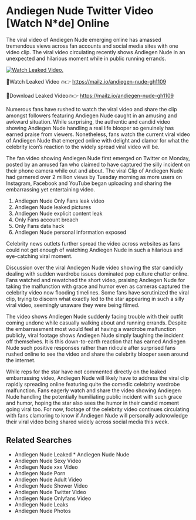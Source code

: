 ﻿# Andiegen Nude Twitter Video [Watch N*de] Online

The viral video of ﻿Andiegen Nude emerging online has amassed tremendous views across fan accounts and social media sites with one video clip. The viral video circulating recently shows ﻿Andiegen Nude in an unexpected and hilarious moment while in public running errands. 

[![Watch Leaked Video.](https://miro.medium.com/v2/resize:fit:828/format:webp/1*cilzJN44JGOrTw9NJCrNHA.gif "Watch Leaked Video")](https://mailz.io/andiegen-nude-gh1109)

🔴Watch Leaked Video 🔥👉  https://mailz.io/andiegen-nude-gh1109 

🔴Download Leaked Video🔥👉  https://mailz.io/andiegen-nude-gh1109 

Numerous fans have rushed to watch the viral video and share the clip amongst followers featuring ﻿Andiegen Nude caught in an amusing and awkward situation. While surprising, the authentic and candid video showing ﻿Andiegen Nude handling a real life blooper so genuinely has earned praise from viewers. Nonetheless, fans watch the current viral video of ﻿Andiegen Nude that emerged online with delight and clamor for what the celebrity icon’s reaction to the widely spread viral video will be.

The fan video showing ﻿Andiegen Nude first emerged on Twitter on Monday, posted by an amused fan who claimed to have captured the silly incident on their phone camera while out and about. The viral Clip of ﻿Andiegen Nude had garnered over 2 million views by Tuesday morning as more users on Instagram, Facebook and YouTube began uploading and sharing the embarrassing yet entertaining video. 

1. ﻿Andiegen Nude Only Fans leak video
2. ﻿Andiegen Nude leaked pictures
3. ﻿Andiegen Nude explicit content leak
4. Only Fans account breach
5. Only Fans data hack
6. ﻿Andiegen Nude personal information exposed


Celebrity news outlets further spread the video across websites as fans could not get enough of watching ﻿Andiegen Nude in such a hilarious and eye-catching viral moment. 

Discussion over the viral ﻿Andiegen Nude video showing the star candidly dealing with sudden wardrobe issues dominated pop culture chatter online. Fans watched and rewatched the short video, praising ﻿Andiegen Nude for taking the malfunction with grace and humor even as cameras captured the celebrity video now flooding timelines. Some fans have scrutinized the viral clip, trying to discern what exactly led to the star appearing in such a silly viral video, seemingly unaware they were being filmed.

The video shows ﻿Andiegen Nude suddenly facing trouble with their outfit coming undone while casually walking about and running errands. Despite the embarrassment most would feel at having a wardrobe malfunction publicly, viral footage shows ﻿Andiegen Nude simply laughing the incident off themselves. It is this down-to-earth reaction that has earned ﻿Andiegen Nude such positive responses rather than ridicule after surprised fans rushed online to see the video and share the celebrity blooper seen around the internet.  

While reps for the star have not commented directly on the leaked embarrassing video, ﻿Andiegen Nude will likely have to address the viral clip rapidly spreading online featuring quite the comedic celebrity wardrobe malfunction. Fans eagerly watch and share the video showing ﻿Andiegen Nude handling the potentially humiliating public incident with such grace and humor, hoping the star also sees the humor in their candid moment going viral too. For now, footage of the celebrity video continues circulating with fans clamoring to know if ﻿Andiegen Nude will personally acknowledge their viral video being shared widely across social media this week.

## Related Searches
* ﻿Andiegen Nude Leaked
﻿* Andiegen Nude Nude
* ﻿Andiegen Nude Sexy Video
* ﻿Andiegen Nude xxx Video
* ﻿Andiegen Nude Porn
* ﻿Andiegen Nude Adult Video
* ﻿Andiegen Nude Shower Video
* ﻿Andiegen Nude Twitter Video
* ﻿Andiegen Nude Onlyfans Video
* ﻿Andiegen Nude Leaks
* ﻿Andiegen Nude Photos